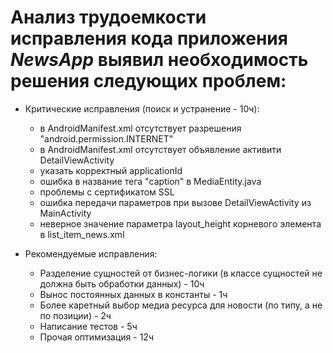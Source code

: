 # Анализ трудоемкости исправления кода приложения *NewsApp* выявил необходимость решения следующих проблем:

- Критические исправления (поиск и устранение - 10ч):
  - в AndroidManifest.xml отсутствует разрешения "android.permission.INTERNET"
  - в AndroidManifest.xml отсутствует объявление активити DetailViewActivity
  - указать корректный applicationId
  - ошибка в название тега "caption" в MediaEntity.java
  - проблемы с сертификатом SSL
  - ошибка передачи параметров при вызове DetailViewActivity из MainActivity 
  - неверное значение параметра layout_height корневого элемента в list_item_news.xml
  
- Рекомендуемые исправления:
  - Разделение сущностей от бизнес-логики (в классе сущностей не должна быть обработки данных) - 10ч
  - Вынос постоянных данных в константы - 1ч
  - Более каретный выбор медиа ресурса для новости (по типу, а не по позиции) - 2ч 
  - Написание тестов - 5ч
  - Прочая оптимизация - 12ч
